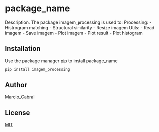 # package_name

Description. 
The package imagem_processing is used to:
	Processing:
	- Histrogram matching
	- Structural similarity
	- Resize imagem
	Utils:
	- Read imagem
	- Save imagem
	- Plot imagem
	- Plot result
	- Plot histogram

## Installation

Use the package manager [pip](https://pip.pypa.io/en/stable/) to install package_name

```bash
pip install imagem_processing
```


## Author
Marcio_Cabral

## License
[MIT](https://choosealicense.com/licenses/mit/)